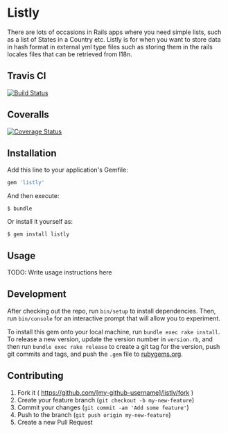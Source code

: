 # Listly

There are lots of occasions in Rails apps where you need simple lists, such as a list of States in a Country etc.
Listly is for when you want to store data in hash format in external yml type files such as storing them in the
rails locales files that can be retrieved from I18n.

## Travis CI
[![Build Status](https://travis-ci.org/netflakes/listly.svg?branch=master)](https://travis-ci.org/netflakes/listly)

## Coveralls
[![Coverage Status](https://coveralls.io/repos/netflakes/listly/badge.svg?branch=master)](https://coveralls.io/r/netflakes/listly?branch=master)

## Installation

Add this line to your application's Gemfile:

```ruby
gem 'listly'
```

And then execute:

    $ bundle

Or install it yourself as:

    $ gem install listly

## Usage

TODO: Write usage instructions here

## Development

After checking out the repo, run `bin/setup` to install dependencies. Then, run `bin/console` for an interactive prompt that will allow you to experiment.

To install this gem onto your local machine, run `bundle exec rake install`. To release a new version, update the version number in `version.rb`, and then run `bundle exec rake release` to create a git tag for the version, push git commits and tags, and push the `.gem` file to [rubygems.org](https://rubygems.org).

## Contributing

1. Fork it ( https://github.com/[my-github-username]/listly/fork )
2. Create your feature branch (`git checkout -b my-new-feature`)
3. Commit your changes (`git commit -am 'Add some feature'`)
4. Push to the branch (`git push origin my-new-feature`)
5. Create a new Pull Request
